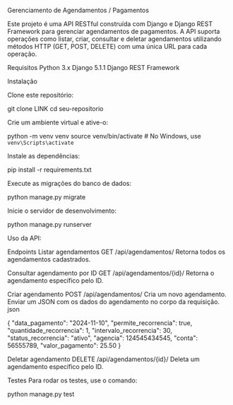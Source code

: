 Gerenciamento de Agendamentos / Pagamentos 

Este projeto é uma API RESTful construída com Django e Django REST Framework para gerenciar agendamentos de pagamentos. A API suporta operações como listar, criar, consultar e deletar agendamentos utilizando métodos HTTP (GET, POST, DELETE) com uma única URL para cada operação.

Requisitos
Python 3.x
Django 5.1.1
Django REST Framework


Instalação

Clone este repositório:

git clone LINK
cd seu-repositorio

Crie um ambiente virtual e ative-o:

python -m venv venv
source venv/bin/activate  # No Windows, use `venv\Scripts\activate`

Instale as dependências:

pip install -r requirements.txt


Execute as migrações do banco de dados:

python manage.py migrate


Inicie o servidor de desenvolvimento:

python manage.py runserver

Uso da API:

Endpoints
Listar agendamentos
    GET /api/agendamentos/
    Retorna todos os agendamentos cadastrados.

Consultar agendamento por ID
    GET /api/agendamentos/{id}/
    Retorna o agendamento específico pelo ID.

Criar agendamento
    POST /api/agendamentos/
    Cria um novo agendamento. Enviar um JSON com os dados do agendamento no corpo da requisição.
json

{
  "data_pagamento": "2024-11-10",
  "permite_recorrencia": true,
  "quantidade_recorrencia": 1,
  "intervalo_recorrencia": 30,
  "status_recorrencia": "ativo",
  "agencia": 124545434545,
  "conta": 56555789,
  "valor_pagamento": 25.50
}


Deletar agendamento
    DELETE /api/agendamentos/{id}/
    Deleta um agendamento específico pelo ID.

Testes
Para rodar os testes, use o comando:

python manage.py test
